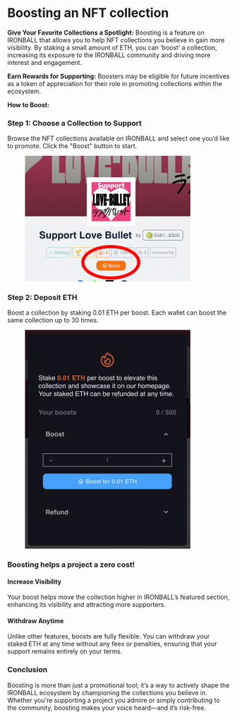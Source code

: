 # Boosting an NFT collection

**Give Your Favorite Collections a Spotlight:** Boosting is a feature on IRONBALL that allows you to help NFT collections you believe in gain more visibility. By staking a small amount of ETH, you can ‘boost’ a collection, increasing its exposure to the IRONBALL community and driving more interest and engagement.

**Earn Rewards for Supporting:** Boosters may be eligible for future incentives as a token of appreciation for their role in promoting collections within the ecosystem.

**How to Boost:**

### **Step 1: Choose a Collection to Support**

Browse the NFT collections available on IRONBALL and select one you’d like to promote. Click the "Boost" button to start.

<figure><img src="../.gitbook/assets/Screenshot 2024-11-22 at 2.45.57 PM.png" alt="" width="375"><figcaption></figcaption></figure>

### **Step 2: Deposit ETH**

Boost a collection by staking 0.01 ETH per boost. Each wallet can boost the same collection up to 30 times.

<figure><img src="../.gitbook/assets/Screenshot 2024-11-22 at 2.45.15 PM.png" alt="" width="375"><figcaption></figcaption></figure>

### **Boosting helps a project a zero cost!**

#### **Increase Visibility**

Your boost helps move the collection higher in IRONBALL’s featured section, enhancing its visibility and attracting more supporters.

#### **Withdraw Anytime**

Unlike other features, boosts are fully flexible. You can withdraw your staked ETH at any time without any fees or penalties, ensuring that your support remains entirely on your terms.

### Conclusion

Boosting is more than just a promotional tool; it’s a way to actively shape the IRONBALL ecosystem by championing the collections you believe in. Whether you're supporting a project you admire or simply contributing to the community, boosting makes your voice heard—and it’s risk-free.
